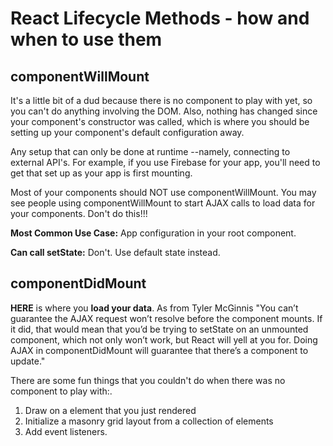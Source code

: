 # React Lifecycle Methods - how and when to use them

## componentWillMount

It's a little bit of a dud because there is no component to play with yet, so you can't do anything involving the DOM. Also, nothing has changed since your component's constructor was called, which is where you should be setting up your component's default configuration away.

Any setup that can only be done at runtime --namely, connecting to external API's. For example, if you use Firebase for your app, you'll need to get that set up as your app is first mounting.

Most of your components should NOT use componentWillMount. You may see people using componentWillMount to start AJAX calls to load data for your components. Don't do this!!!

__Most Common Use Case:__ App configuration in your root component.

__Can call setState:__ Don't. Use default state instead.

## componentDidMount

__HERE__ is where you __load your data__. As from Tyler McGinnis "You can’t guarantee the AJAX request won’t resolve before the component mounts. If it did, that would mean that you’d be trying to setState on an unmounted component, which not only won’t work, but React will yell at you for. Doing AJAX in componentDidMount will guarantee that there’s a component to update."

There are some fun things that you couldn't do when there was no component to play with:.
1. Draw on a <canvas> element that you just rendered
2. Initialize a masonry grid layout from a collection of elements
3. Add event listeners. 
